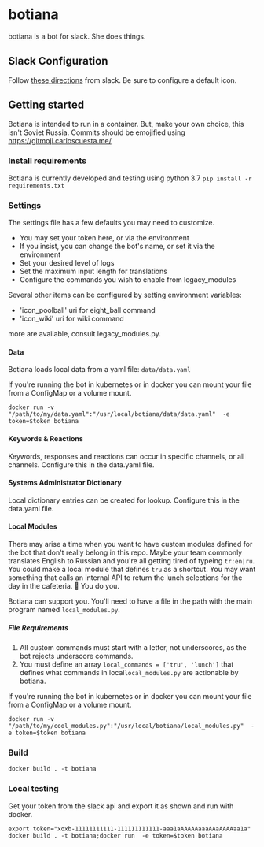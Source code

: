 # botiana
botiana is a bot for slack. She does things. 

## Slack Configuration
Follow [these directions](https://slack.com/help/articles/115005265703-create-a-bot-for-your-workspace) from slack. Be sure to configure a default icon.

## Getting started
Botiana is intended to run in a container. But, make your own choice, this isn't Soviet Russia.
Commits should be emojified using https://gitmoji.carloscuesta.me/ 

### Install requirements
Botiana is currently developed and testing using python 3.7
`pip install -r requirements.txt`

### Settings
The settings file has a few defaults you may need to customize. 
 - You may set your token here, or via the environment
 - If you insist, you can change the bot's name, or set it via the environment
 - Set your desired level of logs
 - Set the maximum input length for translations
 - Configure the commands you wish to enable from legacy_modules
 
Several other items can be configured by setting environment variables:
 - 'icon_poolball' uri for eight_ball command
 - 'icon_wiki'     uri for wiki command

more are available, consult legacy_modules.py.

#### Data
Botiana loads local data from a yaml file: `data/data.yaml`

If you're running the bot in kubernetes or in docker you can mount your file from a ConfigMap or a volume mount.

`docker run -v "/path/to/my/data.yaml":"/usr/local/botiana/data/data.yaml"  -e token=$token botiana`

#### Keywords & Reactions
Keywords, responses and reactions can occur in specific channels, or all channels. Configure this in the data.yaml file.

#### Systems Administrator Dictionary
Local dictionary entries can be created for lookup. Configure this in the data.yaml file.

#### Local Modules
There may arise a time when you want to have custom modules defined for the bot that don't really belong in this repo. Maybe your team commonly translates English to Russian and you're all getting tired of typeing `tr:en|ru`. You could make a local module that defines `tru` as a shortcut. You may want something that calls an internal API to return the lunch selections for the day in the cafeteria. :shrug: You do you. 

Botiana can support you. You'll need to have a file in the path with the main program named `local_modules.py`. 

##### File Requirements
1. All custom commands must start with a letter, not underscores, as the bot rejects underscore commands.
1. You must define an array  `local_commands = ['tru', 'lunch']` that defines what commands in local`local_modules.py` are actionable by botiana. 

If you're running the bot in kubernetes or in docker you can mount your file from a ConfigMap or a volume mount.

`docker run -v "/path/to/my/cool_modules.py":"/usr/local/botiana/local_modules.py"  -e token=$token botiana`

### Build
`docker build . -t botiana`

### Local testing
Get your token from the slack api and export it as shown and run with docker.
```
export token="xoxb-11111111111-111111111111-aaa1aAAAAAaaaAAaAAAAaa1a"
docker build . -t botiana;docker run  -e token=$token botiana
```
